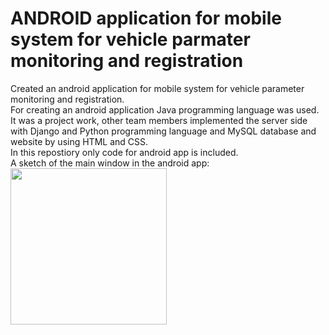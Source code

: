 # ANDROID application for mobile system for vehicle parmater monitoring and registration
Created an android application for mobile system for vehicle parameter monitoring and registration.<br />
For creating an android application Java programming language was used.<br />
It was a project work, other team members implemented the server side with Django and Python programming language and MySQL database and website by using HTML and CSS.<br />
In this repostiory only code for android app is included.<br />
A sketch of the main window in the android app:<br />
<img src="https://github.com/user-attachments/assets/20484479-a71a-42c3-9d45-d6fcf4c549d3" width="250" length="250">

